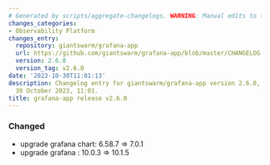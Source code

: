 ```yaml
---
# Generated by scripts/aggregate-changelogs. WARNING: Manual edits to this files will be overwritten.
changes_categories:
- Observability Platform
changes_entry:
  repository: giantswarm/grafana-app
  url: https://github.com/giantswarm/grafana-app/blob/master/CHANGELOG.md#260---2023-10-30
  version: 2.6.0
  version_tag: v2.6.0
date: '2023-10-30T11:01:13'
description: Changelog entry for giantswarm/grafana-app version 2.6.0, published on
  30 October 2023, 11:01.
title: grafana-app release v2.6.0
---
```


### Changed
- upgrade grafana chart: 6.58.7 => 7.0.1
- upgrade grafana : 10.0.3 => 10.1.5
